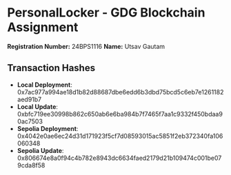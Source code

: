 # PersonalLocker - GDG Blockchain Assignment

**Registration Number:** 24BPS1116
**Name:** Utsav Gautam

## Transaction Hashes

- **Local Deployment**: 0x7ac977a994ae18d1b82d88687dbe6edd6b3dbd75bcd5c6eb7e1261182aed91b7
- **Local Update**: 0xbfc719ee30998b862c650ab6e6ba984b7f7465f7aa1c9332f450bdaa90ac7503
- **Sepolia Deployment**: 0x4042e0ae6ec24d31d171923f5cf7d08593015ac5851f2eb372340fa106060348
- **Sepolia Update**: 0x806674e8a0f94c4b782e8943dc6634faed2179d21b109474c001be079cda8f58
